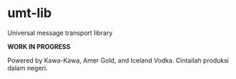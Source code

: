 # umt-lib
Universal message transport library

**WORK IN PROGRESS**

Powered by Kawa-Kawa, Amer Gold, and Iceland Vodka. Cintailah produksi dalam negeri.
